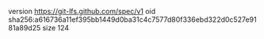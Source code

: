version https://git-lfs.github.com/spec/v1
oid sha256:a616736a11ef395bb1449d0ba31c4c7577d80f336ebd322d0c527e9181a89d25
size 124
